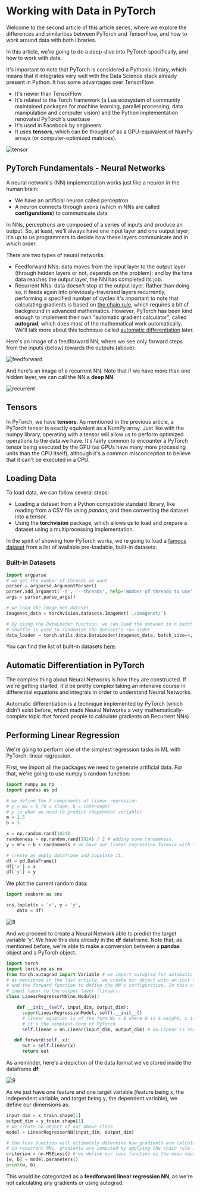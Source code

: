 # Working with Data in PyTorch

Welcome to the second article of this article series, where we explore the differences and similarities between PyTorch and TensorFlow, and how to work around data with both libraries.

In this article, we're going to do a deep-dive into PyTorch specifically, and how to work with data.

It's important to note that PyTorch is considered a Pythonic library, which means that it integrates very well with the Data Science stack already present in Python. It has some advantages over TensorFlow:
- It's newer than TensorFlow
- It's related to the Torch framework (a Lua ecosystem of community maintained packages for machine learning, parallel processing, data manipulation and computer vision) and the Python implementation renovated PyTorch's userbase
- It's used in Facebook by engineers
- It uses **tensors**, which can be thought of as a GPU-equivalent of NumPy arrays (or computer-optimized matrices).

![tensor](https://raw.githubusercontent.com/jasperan/pytorch-tensorflow/main/img/tensor.PNG?raw=true)

## PyTorch Fundamentals - Neural Networks

A neural network's (NN) implementation works just like a neuron in the human brain:
- We have an artificial neuron called perceptron
- A neuron connects through axons (which in NNs are called **configurations**) to communicate data

In NNs, perceptrons are composed of a series of inputs and produce an output. So, at least, we'll always have one input layer and one output layer; it's up to us programmers to decide how these layers communicate and in which order.

There are two types of neural networks:
- Feedforward NNs: data moves from the input layer to the output layer (through hidden layers or not, depends on the problem); and by the time data reaches the output layer, the NN has completed its job.
- Recurrent NNs: data doesn't stop at the output layer. Rather than doing so, it feeds again into previously-traversed layers recurrently, performing a specified number of cycles
    It's important to note that calculating gradients is based on [the chain rule](https://tutorial.math.lamar.edu/classes/calcI/ChainRule.aspx), which requires a bit of background in advanced mathematics. However, PyTorch has been kind enough to implement their own "automatic gradient calculator", called __autograd__, which does most of the mathematical work automatically. We'll talk more about this technique called [automatic differentiation](https://blog.paperspace.com/pytorch-101-understanding-graphs-and-automatic-differentiation/) later.

Here's an image of a feedforward NN, where we see only forward steps from the inputs (below) towards the outputs (above):

![feedforward](https://raw.githubusercontent.com/jasperan/pytorch-tensorflow/main/img/feedforward.PNG?raw=true)

And here's an image of a recurrent NN. Note that if we have more than one hidden layer, we can call the NN a **deep NN**.

![recurrent](https://raw.githubusercontent.com/jasperan/pytorch-tensorflow/main/img/recurrent.PNG?raw=true)

## Tensors

In PyTorch, we have **tensors**. As mentioned in the previous article, a PyTorch tensor is exactly equivalent as a NumPy array. Just like with the numpy library, operating with a tensor will allow us to perform optimized operations to the data we have. It's fairly common to encounter a PyTorch tensor being executed by the GPU (as GPUs have many more processing units than the CPU itself), although it's a common misconception to believe that it can't be executed in a CPU.

## Loading Data

To load data, we can follow several steps:
- Loading a dataset from a Python compatible standard library, like reading from a CSV file using *pandas*, and then converting the dataset into a tensor.
- Using the __torchvision__  package, which allows us to load and prepare a dataset using a multiprocessing implementation.

In the spirit of showing how PyTorch works, we're going to load a [famous dataset](https://image-net.org/) from a list of available pre-loadable, built-in datasets:

### Built-in Datasets
```python
import argparse
# we get the number of threads we want
parser = argparse.ArgumentParser()
parser.add_argument('-t', '--threads', help='Number of threads to use', required=True)
args = parser.parse_args() 

# we load the image net dataset
imagenet_data = torchvision.datasets.ImageNet('./imagenet/')

# By using the DataLoader function, we can load the dataset in n batch sizes (by default 1) 
# shuffle is used to randomize the dataset's row order
data_loader = torch.utils.data.DataLoader(imagenet_data, batch_size=4, shuffle=True, num_workers=args.threads)
```

You can find the list of built-in datasets [here](https://pytorch.org/vision/stable/datasets.html).

## Automatic Differentiation in PyTorch

The complex thing about Neural Networks is how they are constructed. If we're getting started, it'd be pretty complex taking an intensive course in differential equations and integrals in order to understand Neural Networks. 

Automatic differentiation is a technique implemented by PyTorch (which didn't exist before, which made Neural Networks a very mathematically-complex topic that forced people to calculate gradients on Recurrent NNs)
## Performing Linear Regression

We're going to perform one of the simplest regression tasks in ML with PyTorch: linear regression.

First, we import all the packages we need to generate artificial data. For that, we're going to use numpy's random function:

```python
import numpy as np
import pandas as pd

# we define the 3 components of linear regression
# y = mx + b (m = slope, b = intercept)
# y is what we need to predict (dependent variable)
m = 1.5
b = 3

x = np.random.rand(1024)
randomness = np.random.rand(1024) / 2 # adding some randomness.
y = m*x + b + randomness # we have our linear regression formula with the added randomness

# create an empty dataframe and populate it.
df = pd.DataFrame()
df['x'] = x
df['y'] = y
```

We plot the current random data:

```python
import seaborn as sns

sns.lmplot(x = 'x', y = 'y',
    data = df)
```

![8](https://raw.githubusercontent.com/jasperan/pytorch-tensorflow/main/img/8.PNG?raw=true)

And we proceed to create a Neural Network able to predict the target variable 'y'. We have this data already in the __df__ dataframe. Note that, as mentioned before, we're able to make a conversion between a __pandas__ object and a PyTorch object.

```python
import torch
import torch.nn as nn
from torch.autograd import Variable # we import autograd for automatic differentiation
# as mentioned in the last article, we create our object with an init constructor,
# and the forward function to define the NN's configuration. In this case, we'll just have one step from the 
# input layer to the output layer (linear).
class LinearRegressorNN(nn.Module):

    def __init__(self, input_dim, output_dim):
      super(LinearRegressionModel, self).__init__()
      # linear equation is of the form Wx = B where W is a weight, x is the input and B is the output.
      # it's the simplest form of PyTorch
      self.linear = nn.Linear(input_dim, output_dim) # nn.Linear is required for linear regression

   def forward(self, x):
      out = self.linear(x)
      return out
```

As a reminder, here's a depiction of the data format we've stored inside the dataframe __df__:

![9](https://raw.githubusercontent.com/jasperan/pytorch-tensorflow/main/img/9.PNG?raw=true)

As we just have one feature and one target variable (feature being x, the independent variable, and target being y, the dependent variable), we define our dimensions as:

```python
input_dim = x_train.shape[1]
output_dim = y_train.shape[1]
# we create an object of our above class
model = LinearRegressorNN(input_dim, output_dim)

# the loss function will ultimately determine how gradients are calculated.
# in recurrent NNs, gradients are computed by applying the chain rule from the loss function backwards.
criterion = nn.MSELoss() # we define our loss function as the mean squared error
[w, b] = model.parameters()
print(w, b)
```

This would be categorized as a **feedforward linear regression NN**, as we're not calculating any gradients or using autograd.

